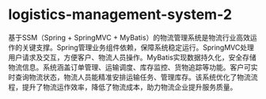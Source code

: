 # logistics-management-system-2
基于SSM（Spring + SpringMVC + MyBatis）的物流管理系统是物流行业高效运作的关键支撑。Spring管理业务组件依赖，保障系统稳定运行。SpringMVC处理用户请求及交互，方便客户、物流人员操作。MyBatis实现数据持久化，安全存储物流信息。系统涵盖订单管理、运输调度、库存监控、货物追踪等功能。客户可实时查询物流状态，物流人员能精准安排运输任务、管理库存。该系统优化了物流流程，提升了物流运作效率，降低了物流成本，助力物流企业提升服务质量。
